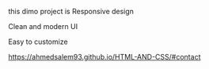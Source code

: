 this dimo project is Responsive design

Clean and modern UI

Easy to customize

https://ahmedsalem93.github.io/HTML-AND-CSS/#contact
